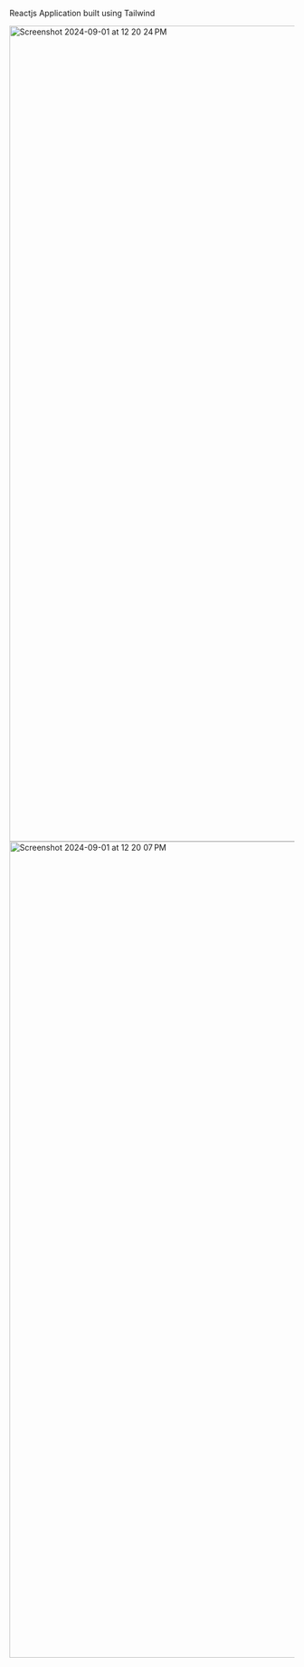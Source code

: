 Reactjs Application built using Tailwind

<img width="1439" alt="Screenshot 2024-09-01 at 12 20 24 PM" src="https://github.com/user-attachments/assets/e3bed52e-d76d-4b35-a32f-83b804d70920">
<img width="1440" alt="Screenshot 2024-09-01 at 12 20 07 PM" src="https://github.com/user-attachments/assets/f1e725cb-9bcf-4083-8d4a-7d38e03ab118">

